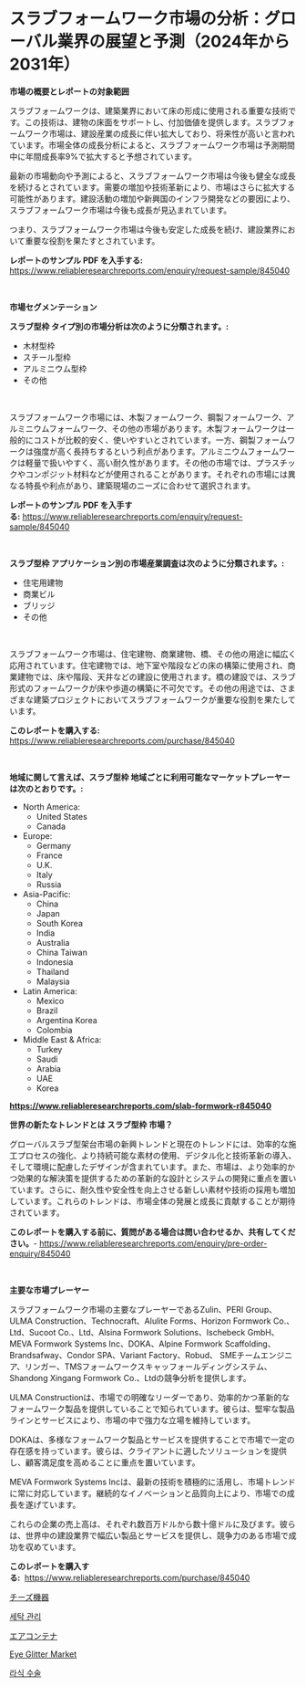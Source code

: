 <p><h1>スラブフォームワーク市場の分析：グローバル業界の展望と予測（2024年から2031年）</h1></p><p><strong>市場の概要とレポートの対象範囲</strong></p>
<p><p>スラブフォームワークは、建築業界において床の形成に使用される重要な技術です。この技術は、建物の床面をサポートし、付加価値を提供します。スラブフォームワーク市場は、建設産業の成長に伴い拡大しており、将来性が高いと言われています。市場全体の成長分析によると、スラブフォームワーク市場は予測期間中に年間成長率9%で拡大すると予想されています。</p><p>最新の市場動向や予測によると、スラブフォームワーク市場は今後も健全な成長を続けるとされています。需要の増加や技術革新により、市場はさらに拡大する可能性があります。建設活動の増加や新興国のインフラ開発などの要因により、スラブフォームワーク市場は今後も成長が見込まれています。</p><p>つまり、スラブフォームワーク市場は今後も安定した成長を続け、建設業界において重要な役割を果たすとされています。</p></p>
<p><strong>レポートのサンプル PDF を入手する:</strong> <a href="https://www.reliableresearchreports.com/enquiry/request-sample/845040">https://www.reliableresearchreports.com/enquiry/request-sample/845040</a></p>
<p>&nbsp;</p>
<p><strong>市場セグメンテーション</strong></p>
<p><strong>スラブ型枠 タイプ別の市場分析は次のように分類されます。:</strong></p>
<p><ul><li>木材型枠</li><li>スチール型枠</li><li>アルミニウム型枠</li><li>その他</li></ul></p>
<p>&nbsp;</p>
<p><p>スラブフォームワーク市場には、木製フォームワーク、鋼製フォームワーク、アルミニウムフォームワーク、その他の市場があります。木製フォームワークは一般的にコストが比較的安く、使いやすいとされています。一方、鋼製フォームワークは強度が高く長持ちするという利点があります。アルミニウムフォームワークは軽量で扱いやすく、高い耐久性があります。その他の市場では、プラスチックやコンポジット材料などが使用されることがあります。それぞれの市場には異なる特長や利点があり、建築現場のニーズに合わせて選択されます。</p></p>
<p><strong>レポートのサンプル PDF を入手する:</strong>&nbsp;<a href="https://www.reliableresearchreports.com/enquiry/request-sample/845040">https://www.reliableresearchreports.com/enquiry/request-sample/845040</a></p>
<p>&nbsp;</p>
<p><strong> スラブ型枠 アプリケーション別の市場産業調査は次のように分類されます。:</strong></p>
<p><ul><li>住宅用建物</li><li>商業ビル</li><li>ブリッジ</li><li>その他</li></ul></p>
<p>&nbsp;</p>
<p><p>スラブフォームワーク市場は、住宅建物、商業建物、橋、その他の用途に幅広く応用されています。住宅建物では、地下室や階段などの床の構築に使用され、商業建物では、床や階段、天井などの建設に使用されます。橋の建設では、スラブ形式のフォームワークが床や歩道の構築に不可欠です。その他の用途では、さまざまな建築プロジェクトにおいてスラブフォームワークが重要な役割を果たしています。</p></p>
<p><strong>このレポートを購入する:</strong>&nbsp; <a href="https://www.reliableresearchreports.com/purchase/845040">https://www.reliableresearchreports.com/purchase/845040</a></p>
<p>&nbsp;</p>
<p><strong>地域に関して言えば、スラブ型枠 地域ごとに利用可能なマーケットプレーヤーは次のとおりです。:</strong></p>
<p><ul>
    <li>
        North America:
        <ul>
            <li>United States</li>
            <li>Canada</li>
        </ul>
    </li>
    <li>
        Europe:
        <ul>
            <li>Germany</li>
            <li>France</li>
            <li>U.K.</li>
            <li>Italy</li>
            <li>Russia</li>
        </ul>
    </li>
    <li>
        Asia-Pacific:
        <ul>
            <li>China</li>
            <li>Japan</li>
            <li>South Korea</li>
            <li>India</li>
            <li>Australia</li>
            <li>China Taiwan</li>
            <li>Indonesia</li>
            <li>Thailand</li>
            <li>Malaysia</li>
        </ul>
    </li>
    <li>
        Latin America:
        <ul>
            <li>Mexico</li>
            <li>Brazil</li>
            <li>Argentina Korea</li>
            <li>Colombia</li>
        </ul>
    </li>
    <li>
        Middle East & Africa:
        <ul>
            <li>Turkey</li>
            <li>Saudi</li>
            <li>Arabia</li>
            <li>UAE</li>
            <li>Korea</li>
        </ul>
    </li>
    </ul></p>
<p><strong><a href="https://www.reliableresearchreports.com/slab-formwork-r845040">https://www.reliableresearchreports.com/slab-formwork-r845040</a></strong>&nbsp;</p>
<p><strong>世界の新たなトレンドとは スラブ型枠 市場？</strong></p>
<p><p>グローバルスラブ型架台市場の新興トレンドと現在のトレンドには、効率的な施工プロセスの強化、より持続可能な素材の使用、デジタル化と技術革新の導入、そして環境に配慮したデザインが含まれています。また、市場は、より効率的かつ効果的な解決策を提供するための革新的な設計とシステムの開発に重点を置いています。さらに、耐久性や安全性を向上させる新しい素材や技術の採用も増加しています。これらのトレンドは、市場全体の発展と成長に貢献することが期待されています。</p></p>
<p><strong>このレポートを購入する前に、質問がある場合は問い合わせるか、共有してください。</strong>- <a href="https://www.reliableresearchreports.com/enquiry/pre-order-enquiry/845040">https://www.reliableresearchreports.com/enquiry/pre-order-enquiry/845040</a></p>
<p>&nbsp;</p>
<p><strong>主要な市場プレーヤー</strong></p>
<p><p>スラブフォームワーク市場の主要なプレーヤーであるZulin、PERI Group、ULMA Construction、Technocraft、Alulite Forms、Horizon Formwork Co.、Ltd、Sucoot Co.、Ltd、Alsina Formwork Solutions、Ischebeck GmbH、MEVA Formwork Systems Inc、DOKA、Alpine Formwork Scaffolding、Brandsafway、Condor SPA、Variant Factory、Robud、 SMEチームエンジニア、リンガー、TMSフォームワークスキャッフォールディングシステム、Shandong Xingang Formwork Co.、Ltdの競争分析を提供します。</p><p>ULMA Constructionは、市場での明確なリーダーであり、効率的かつ革新的なフォームワーク製品を提供していることで知られています。彼らは、堅牢な製品ラインとサービスにより、市場の中で強力な立場を維持しています。</p><p>DOKAは、多様なフォームワーク製品とサービスを提供することで市場で一定の存在感を持っています。彼らは、クライアントに適したソリューションを提供し、顧客満足度を高めることに重点を置いています。</p><p>MEVA Formwork Systems Incは、最新の技術を積極的に活用し、市場トレンドに常に対応しています。継続的なイノベーションと品質向上により、市場での成長を遂げています。</p><p>これらの企業の売上高は、それぞれ数百万ドルから数十億ドルに及びます。彼らは、世界中の建設業界で幅広い製品とサービスを提供し、競争力のある市場で成功を収めています。</p></p>
<p><strong>このレポートを購入する:</strong>&nbsp;&nbsp;<a href="https://www.reliableresearchreports.com/purchase/845040">https://www.reliableresearchreports.com/purchase/845040</a></p>
<p><p><a href="https://github.com/roulaayoub-saad/Market-Research-Report-List-1/blob/main/155528754320.md">チーズ機器</a></p><p><a href="https://github.com/rcabello548/Market-Research-Report-List-1/blob/main/187187251222.md">세탁 관리</a></p><p><a href="https://github.com/zjkmgcs938405/Market-Research-Report-List-2/blob/main/634577254319.md">エアコンテナ</a></p><p><a href="https://www.linkedin.com/pulse/decoding-eye-glitter-market-metrics-share-trends-growth-patterns-qh9lf?trackingId=8jKNpXn9MwuGOsHGMY8CiQ%3D%3D">Eye Glitter Market</a></p><p><a href="https://github.com/KellyLyncyh543964/Market-Research-Report-List-1/blob/main/283348451221.md">라식 수술</a></p></p>